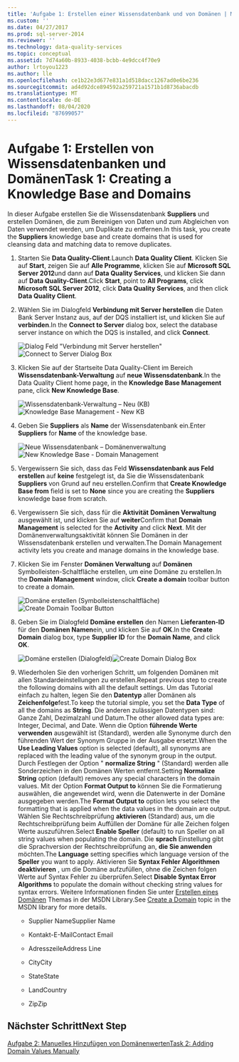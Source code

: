 ```yaml
---
title: 'Aufgabe 1: Erstellen einer Wissensdatenbank und von Domänen | Microsoft-Dokumentation'
ms.custom: ''
ms.date: 04/27/2017
ms.prod: sql-server-2014
ms.reviewer: ''
ms.technology: data-quality-services
ms.topic: conceptual
ms.assetid: 7d74a60b-8933-4038-bcbb-4e9dcc4f70e9
author: lrtoyou1223
ms.author: lle
ms.openlocfilehash: ce1b22e3d677e831a1d518dacc1267ad0e6be236
ms.sourcegitcommit: ad4d92dce894592a259721a1571b1d8736abacdb
ms.translationtype: MT
ms.contentlocale: de-DE
ms.lasthandoff: 08/04/2020
ms.locfileid: "87699057"
---
```

# <a name="task-1-creating-a-knowledge-base-and-domains"></a><span data-ttu-id="e47ad-102">Aufgabe 1: Erstellen von Wissensdatenbanken und Domänen</span><span class="sxs-lookup"><span data-stu-id="e47ad-102">Task 1: Creating a Knowledge Base and Domains</span></span>
  <span data-ttu-id="e47ad-103">In dieser Aufgabe erstellen Sie die Wissensdatenbank **Suppliers** und erstellen Domänen, die zum Bereinigen von Daten und zum Abgleichen von Daten verwendet werden, um Duplikate zu entfernen.</span><span class="sxs-lookup"><span data-stu-id="e47ad-103">In this task, you create the **Suppliers** knowledge base and create domains that is used for cleansing data and matching data to remove duplicates.</span></span>  
  
1.  <span data-ttu-id="e47ad-104">Starten Sie **Data Quality-Client**.</span><span class="sxs-lookup"><span data-stu-id="e47ad-104">Launch **Data Quality Client**.</span></span> <span data-ttu-id="e47ad-105">Klicken Sie auf **Start**, zeigen Sie auf **Alle Programme**, klicken Sie auf **Microsoft SQL Server 2012**und dann auf **Data Quality Services**, und klicken Sie dann auf **Data Quality-Client**.</span><span class="sxs-lookup"><span data-stu-id="e47ad-105">Click **Start**, point to **All Programs**, click **Microsoft SQL Server 2012**, click **Data Quality Services**, and then click **Data Quality Client**.</span></span>  
  
2.  <span data-ttu-id="e47ad-106">Wählen Sie im Dialogfeld **Verbindung mit Server herstellen** die Daten Bank Server Instanz aus, auf der DQS installiert ist, und klicken Sie auf **verbinden**.</span><span class="sxs-lookup"><span data-stu-id="e47ad-106">In the **Connect to Server** dialog box, select the database server instance on which the DQS is installed, and click **Connect**.</span></span>  
  
     <span data-ttu-id="e47ad-107">![Dialog Feld "Verbindung mit Server herstellen"](../../2014/tutorials/media/et-creatingaknowledgebaseanddomains-01.jpg "Dialogfeld „Verbindung mit dem Server herstellen“")</span><span class="sxs-lookup"><span data-stu-id="e47ad-107">![Connect to Server Dialog Box](../../2014/tutorials/media/et-creatingaknowledgebaseanddomains-01.jpg "Connect to Server Dialog Box")</span></span>  
  
3.  <span data-ttu-id="e47ad-108">Klicken Sie auf der Startseite Data Quality-Client im Bereich **Wissensdatenbank-Verwaltung** auf **neue Wissensdatenbank**.</span><span class="sxs-lookup"><span data-stu-id="e47ad-108">In the Data Quality Client home page, in the **Knowledge Base Management** pane, click **New Knowledge Base**.</span></span>  
  
     <span data-ttu-id="e47ad-109">![Wissensdatenbank-Verwaltung – Neu (KB)](../../2014/tutorials/media/et-creatingaknowledgebaseanddomains-02.jpg "Wissensdatenbank-Verwaltung – Neu (KB)")</span><span class="sxs-lookup"><span data-stu-id="e47ad-109">![Knowledge Base Management - New KB](../../2014/tutorials/media/et-creatingaknowledgebaseanddomains-02.jpg "Knowledge Base Management - New KB")</span></span>  
  
4.  <span data-ttu-id="e47ad-110">Geben Sie **Suppliers** als **Name** der Wissensdatenbank ein.</span><span class="sxs-lookup"><span data-stu-id="e47ad-110">Enter **Suppliers** for **Name** of the knowledge base.</span></span>  
  
     <span data-ttu-id="e47ad-111">![Neue Wissensdatenbank – Domänenverwaltung](../../2014/tutorials/media/et-creatingaknowledgebaseanddomains-03.jpg "Neue Wissensdatenbank – Domänenverwaltung")</span><span class="sxs-lookup"><span data-stu-id="e47ad-111">![New Knowledge Base - Domain Management](../../2014/tutorials/media/et-creatingaknowledgebaseanddomains-03.jpg "New Knowledge Base - Domain Management")</span></span>  
  
5.  <span data-ttu-id="e47ad-112">Vergewissern Sie sich, dass das Feld **Wissensdatenbank aus Feld erstellen** auf **keine** festgelegt ist, da Sie die Wissensdatenbank **Suppliers** von Grund auf neu erstellen.</span><span class="sxs-lookup"><span data-stu-id="e47ad-112">Confirm that **Create Knowledge Base from** field is set to **None** since you are creating the **Suppliers** knowledge base from scratch.</span></span>  
  
6.  <span data-ttu-id="e47ad-113">Vergewissern Sie sich, dass für die **Aktivität** **Domänen Verwaltung** ausgewählt ist, und klicken Sie auf **weiter**</span><span class="sxs-lookup"><span data-stu-id="e47ad-113">Confirm that **Domain Management** is selected for the **Activity** and click **Next**.</span></span> <span data-ttu-id="e47ad-114">Mit der Domänenverwaltungsaktivität können Sie Domänen in der Wissensdatenbank erstellen und verwalten.</span><span class="sxs-lookup"><span data-stu-id="e47ad-114">The Domain Management activity lets you create and manage domains in the knowledge base.</span></span>  
  
7.  <span data-ttu-id="e47ad-115">Klicken Sie im Fenster **Domänen Verwaltung** auf **Domänen** Symbolleisten-Schaltfläche erstellen, um eine Domäne zu erstellen.</span><span class="sxs-lookup"><span data-stu-id="e47ad-115">In the **Domain Management** window, click **Create a domain** toolbar button to create a domain.</span></span>  
  
     <span data-ttu-id="e47ad-116">![Domäne erstellen (Symbolleistenschaltfläche)](../../2014/tutorials/media/et-creatingaknowledgebaseanddomains-04.jpg "Domäne erstellen (Symbolleistenschaltfläche)")</span><span class="sxs-lookup"><span data-stu-id="e47ad-116">![Create Domain Toolbar Button](../../2014/tutorials/media/et-creatingaknowledgebaseanddomains-04.jpg "Create Domain Toolbar Button")</span></span>  
  
8.  <span data-ttu-id="e47ad-117">Geben Sie im Dialogfeld **Domäne erstellen** den Namen **Lieferanten-ID** für den **Domänen Namen**ein, und klicken Sie auf **OK**.</span><span class="sxs-lookup"><span data-stu-id="e47ad-117">In the **Create Domain** dialog box, type **Supplier ID** for the **Domain Name**, and click **OK**.</span></span>  
  
     <span data-ttu-id="e47ad-118">![Domäne erstellen (Dialogfeld)](../../2014/tutorials/media/et-creatingaknowledgebaseanddomains-05.jpg "Domäne erstellen (Dialogfeld)")</span><span class="sxs-lookup"><span data-stu-id="e47ad-118">![Create Domain Dialog Box](../../2014/tutorials/media/et-creatingaknowledgebaseanddomains-05.jpg "Create Domain Dialog Box")</span></span>  
  
9. <span data-ttu-id="e47ad-119">Wiederholen Sie den vorherigen Schritt, um folgenden Domänen mit allen Standardeinstellungen zu erstellen.</span><span class="sxs-lookup"><span data-stu-id="e47ad-119">Repeat previous step to create the following domains with all the default settings.</span></span> <span data-ttu-id="e47ad-120">Um das Tutorial einfach zu halten, legen Sie den **Datentyp** aller Domänen als **Zeichenfolge**fest.</span><span class="sxs-lookup"><span data-stu-id="e47ad-120">To keep the tutorial simple, you set the **Data Type** of all the domains as **String**.</span></span> <span data-ttu-id="e47ad-121">Die anderen zulässigen Datentypen sind: Ganze Zahl, Dezimalzahl und Datum.</span><span class="sxs-lookup"><span data-stu-id="e47ad-121">The other allowed data types are: Integer, Decimal, and Date.</span></span> <span data-ttu-id="e47ad-122">Wenn die Option **führende Werte verwenden** ausgewählt ist (Standard), werden alle Synonyme durch den führenden Wert der Synonym Gruppe in der Ausgabe ersetzt.</span><span class="sxs-lookup"><span data-stu-id="e47ad-122">When the **Use Leading Values** option is selected (default), all synonyms are replaced with the leading value of the synonym group in the output.</span></span> <span data-ttu-id="e47ad-123">Durch Festlegen der Option " **normalize String** " (Standard) werden alle Sonderzeichen in den Domänen Werten entfernt.</span><span class="sxs-lookup"><span data-stu-id="e47ad-123">Setting **Normalize String** option (default) removes any special characters in the domain values.</span></span> <span data-ttu-id="e47ad-124">Mit der Option **Format Output to** können Sie die Formatierung auswählen, die angewendet wird, wenn die Datenwerte in der Domäne ausgegeben werden.</span><span class="sxs-lookup"><span data-stu-id="e47ad-124">The **Format Output to** option lets you select the formatting that is applied when the data values in the domain are output.</span></span> <span data-ttu-id="e47ad-125">Wählen Sie Rechtschreibprüfung **aktivieren** (Standard) aus, um die Rechtschreibprüfung beim Auffüllen der Domäne für alle Zeichen folgen Werte auszuführen.</span><span class="sxs-lookup"><span data-stu-id="e47ad-125">Select **Enable Speller** (default) to run Speller on all string values when populating the domain.</span></span> <span data-ttu-id="e47ad-126">Die **sprach** Einstellung gibt die Sprachversion der Rechtschreibprüfung an, **die Sie anwenden** möchten.</span><span class="sxs-lookup"><span data-stu-id="e47ad-126">The **Language** setting specifies which language version of the **Speller** you want to apply.</span></span> <span data-ttu-id="e47ad-127">Aktivieren Sie **Syntax Fehler Algorithmen deaktivieren** , um die Domäne aufzufüllen, ohne die Zeichen folgen Werte auf Syntax Fehler zu überprüfen.</span><span class="sxs-lookup"><span data-stu-id="e47ad-127">Select **Disable Syntax Error Algorithms** to populate the domain without checking string values for syntax errors.</span></span> <span data-ttu-id="e47ad-128">Weitere Informationen finden Sie unter [Erstellen eines Domänen](https://msdn.microsoft.com/library/hh510401.aspx) Themas in der MSDN Library.</span><span class="sxs-lookup"><span data-stu-id="e47ad-128">See [Create a Domain](https://msdn.microsoft.com/library/hh510401.aspx) topic in the MSDN library for more details.</span></span>  
  
    -   <span data-ttu-id="e47ad-129">Supplier Name</span><span class="sxs-lookup"><span data-stu-id="e47ad-129">Supplier Name</span></span>  
  
    -   <span data-ttu-id="e47ad-130">Kontakt-E-Mail</span><span class="sxs-lookup"><span data-stu-id="e47ad-130">Contact Email</span></span>  
  
    -   <span data-ttu-id="e47ad-131">Adresszeile</span><span class="sxs-lookup"><span data-stu-id="e47ad-131">Address Line</span></span>  
  
    -   <span data-ttu-id="e47ad-132">City</span><span class="sxs-lookup"><span data-stu-id="e47ad-132">City</span></span>  
  
    -   <span data-ttu-id="e47ad-133">State</span><span class="sxs-lookup"><span data-stu-id="e47ad-133">State</span></span>  
  
    -   <span data-ttu-id="e47ad-134">Land</span><span class="sxs-lookup"><span data-stu-id="e47ad-134">Country</span></span>  
  
    -   <span data-ttu-id="e47ad-135">Zip</span><span class="sxs-lookup"><span data-stu-id="e47ad-135">Zip</span></span>  
  
## <a name="next-step"></a><span data-ttu-id="e47ad-136">Nächster Schritt</span><span class="sxs-lookup"><span data-stu-id="e47ad-136">Next Step</span></span>  
 [<span data-ttu-id="e47ad-137">Aufgabe 2: Manuelles Hinzufügen von Domänenwerten</span><span class="sxs-lookup"><span data-stu-id="e47ad-137">Task 2: Adding Domain Values Manually</span></span>](../../2014/tutorials/task-2-adding-domain-values-manually.md)  
  
  
